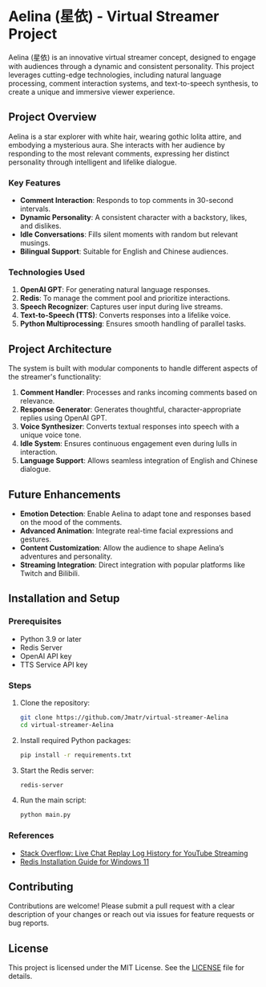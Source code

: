 
# Aelina (星依) - Virtual Streamer Project

Aelina (星依) is an innovative virtual streamer concept, designed to engage with audiences through a dynamic and consistent personality. This project leverages cutting-edge technologies, including natural language processing, comment interaction systems, and text-to-speech synthesis, to create a unique and immersive viewer experience.

## Project Overview

Aelina is a star explorer with white hair, wearing gothic lolita attire, and embodying a mysterious aura. She interacts with her audience by responding to the most relevant comments, expressing her distinct personality through intelligent and lifelike dialogue.

### Key Features
- **Comment Interaction**: Responds to top comments in 30-second intervals.
- **Dynamic Personality**: A consistent character with a backstory, likes, and dislikes.
- **Idle Conversations**: Fills silent moments with random but relevant musings.
- **Bilingual Support**: Suitable for English and Chinese audiences.

### Technologies Used
1. **OpenAI GPT**: For generating natural language responses.
2. **Redis**: To manage the comment pool and prioritize interactions.
3. **Speech Recognizer**: Captures user input during live streams.
4. **Text-to-Speech (TTS)**: Converts responses into a lifelike voice.
5. **Python Multiprocessing**: Ensures smooth handling of parallel tasks.

## Project Architecture

The system is built with modular components to handle different aspects of the streamer's functionality:
1. **Comment Handler**: Processes and ranks incoming comments based on relevance.
2. **Response Generator**: Generates thoughtful, character-appropriate replies using OpenAI GPT.
3. **Voice Synthesizer**: Converts textual responses into speech with a unique voice tone.
4. **Idle System**: Ensures continuous engagement even during lulls in interaction.
5. **Language Support**: Allows seamless integration of English and Chinese dialogue.

## Future Enhancements
- **Emotion Detection**: Enable Aelina to adapt tone and responses based on the mood of the comments.
- **Advanced Animation**: Integrate real-time facial expressions and gestures.
- **Content Customization**: Allow the audience to shape Aelina’s adventures and personality.
- **Streaming Integration**: Direct integration with popular platforms like Twitch and Bilibili.

## Installation and Setup

### Prerequisites
- Python 3.9 or later
- Redis Server
- OpenAI API key
- TTS Service API key

### Steps
1. Clone the repository:
   ```bash
   git clone https://github.com/Jmatr/virtual-streamer-Aelina
   cd virtual-streamer-Aelina
   ```
2. Install required Python packages:
   ```bash
   pip install -r requirements.txt
   ```
3. Start the Redis server:
   ```bash
   redis-server
   ```
4. Run the main script:
   ```bash
   python main.py
   ```

### References
- [Stack Overflow: Live Chat Replay Log History for YouTube Streaming](https://stackoverflow.com/questions/55789448/is-there-any-way-to-get-the-live-chat-replay-log-history-for-youtube-streaming-v)
- [Redis Installation Guide for Windows 11](https://redis.io/blog/install-redis-windows-11/)

## Contributing

Contributions are welcome! Please submit a pull request with a clear description of your changes or reach out via issues for feature requests or bug reports.

## License

This project is licensed under the MIT License. See the [LICENSE](LICENSE) file for details.
